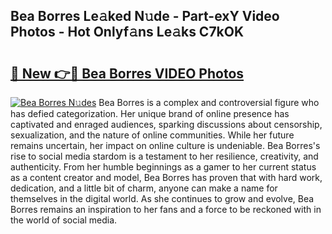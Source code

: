 ## Bea Borres Le𝚊ked N𝚞de - Part-exY Video Photos - Hot Onlyf𝚊ns Le𝚊ks C7kOK

# <h2><a href="http://ac1192.deff.icu/?id=Bea+Borres">🔗 New 👉🔴 Bea Borres VIDEO Photos</a></h2>

[![Bea Borres N𝚞des](https://i.imgur.com/rIISA9y.gif)](http://ac1192.deff.icu/?id=Bea+Borres)
Bea Borres is a complex and controversial figure who has defied categorization. Her unique brand of online presence has captivated and enraged audiences, sparking discussions about censorship, sexualization, and the nature of online communities. While her future remains uncertain, her impact on online culture is undeniable. Bea Borres's rise to social media stardom is a testament to her resilience, creativity, and authenticity. From her humble beginnings as a gamer to her current status as a content creator and model, Bea Borres has proven that with hard work, dedication, and a little bit of charm, anyone can make a name for themselves in the digital world. As she continues to grow and evolve, Bea Borres remains an inspiration to her fans and a force to be reckoned with in the world of social media.
